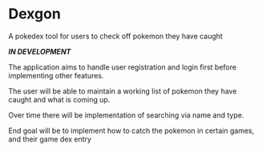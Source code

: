 # Dexgon
A pokedex tool for users to check off pokemon they have caught


***IN DEVELOPMENT***

The application aims to handle user registration and login first before implementing other features. 

The user will be able to maintain a working list of pokemon they have caught and what is coming up. 

Over time there will be implementation of searching via name and type.

End goal will be to implement how to catch the pokemon in certain games, and their game dex entry
